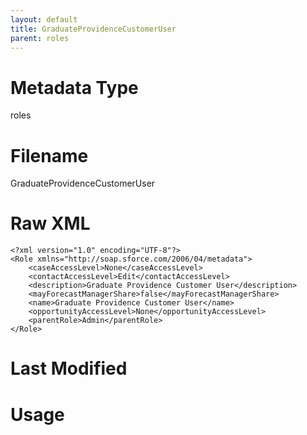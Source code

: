 ```yaml
---
layout: default
title: GraduateProvidenceCustomerUser
parent: roles
---
```

# Metadata Type
roles


# Filename 
GraduateProvidenceCustomerUser


# Raw XML
```
<?xml version="1.0" encoding="UTF-8"?>
<Role xmlns="http://soap.sforce.com/2006/04/metadata">
    <caseAccessLevel>None</caseAccessLevel>
    <contactAccessLevel>Edit</contactAccessLevel>
    <description>Graduate Providence Customer User</description>
    <mayForecastManagerShare>false</mayForecastManagerShare>
    <name>Graduate Providence Customer User</name>
    <opportunityAccessLevel>None</opportunityAccessLevel>
    <parentRole>Admin</parentRole>
</Role>
```


# Last Modified


# Usage
